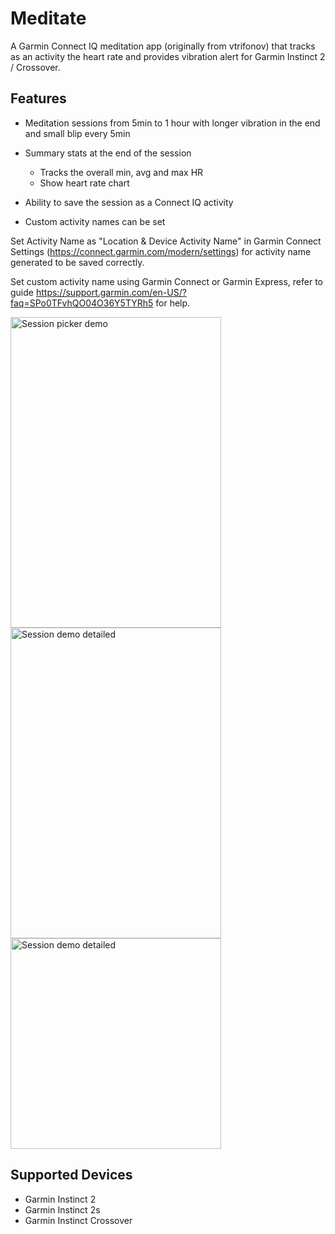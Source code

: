 # Meditate

A Garmin Connect IQ meditation app (originally from vtrifonov) that tracks as an activity the heart rate and provides vibration alert for Garmin Instinct 2 / Crossover.

## Features

- Meditation sessions from 5min to 1 hour with longer vibration in the end and small blip every 5min

- Summary stats at the end of the session
    - Tracks the overall min, avg and max HR
    - Show heart rate chart

- Ability to save the session as a Connect IQ activity

- Custom activity names can be set

Set Activity Name as "Location & Device Activity Name" in Garmin Connect Settings (https://connect.garmin.com/modern/settings) for activity name generated to be saved correctly.

Set custom activity name using Garmin Connect or Garmin Express, refer to guide https://support.garmin.com/en-US/?faq=SPo0TFvhQO04O36Y5TYRh5 for help.

<img src="userGuideScreenshots/sessionPickerDemo.gif" alt="Session picker demo" width="337" height="497"/>
<img src="userGuideScreenshots/sessionDetailedDemo.gif" alt="Session demo detailed" width="337" height="497"/>
<img src="userGuideScreenshots/CoverImage5.png" alt="Session demo detailed" width="337" height="337"/>

## Supported Devices
- Garmin Instinct 2
- Garmin Instinct 2s
- Garmin Instinct Crossover